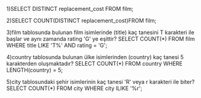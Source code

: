1)SELECT DISTINCT replacement_cost FROM film;

2)SELECT COUNT(DISTINCT replacement_cost)FROM film;

3)film tablosunda bulunan film isimlerinde (title) kaç tanesini T karakteri ile başlar ve aynı zamanda rating 'G' ye eşittir?
SELECT COUNT(*) FROM film
WHERE title LIKE 'T%' AND rating = 'G';

4)country tablosunda bulunan ülke isimlerinden (country) kaç tanesi 5 karakterden oluşmaktadır?
SELECT COUNT(*) FROM country
WHERE LENGTH(country) = 5;

5)city tablosundaki şehir isimlerinin kaç tanesi 'R' veya r karakteri ile biter?
SELECT COUNT(*) FROM city
WHERE city ILIKE '%r'; 